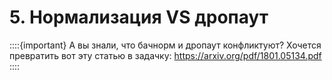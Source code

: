 # 5. Нормализация VS дропаут

::::{important}
А вы знали, что бачнорм и дропаут конфликтуют? Хочется превратить вот эту статью в задачку: https://arxiv.org/pdf/1801.05134.pdf
::::

```{dropdown} Решение

```
